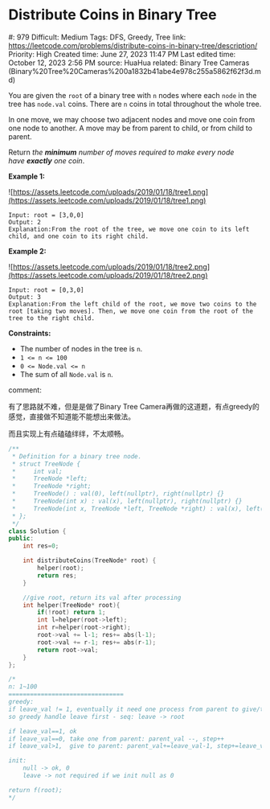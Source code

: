 # Distribute Coins in Binary Tree

#: 979
Difficult: Medium
Tags: DFS, Greedy, Tree
link: https://leetcode.com/problems/distribute-coins-in-binary-tree/description/
Priority: High
Created time: June 27, 2023 11:47 PM
Last edited time: October 12, 2023 2:56 PM
source: HuaHua
related: Binary Tree Cameras (Binary%20Tree%20Cameras%200a1832b41abe4e978c255a5862f62f3d.md)

You are given the `root` of a binary tree with `n` nodes where each `node` in the tree has `node.val` coins. There are `n` coins in total throughout the whole tree.

In one move, we may choose two adjacent nodes and move one coin from one node to another. A move may be from parent to child, or from child to parent.

Return *the **minimum** number of moves required to make every node have **exactly** one coin*.

**Example 1:**

![https://assets.leetcode.com/uploads/2019/01/18/tree1.png](https://assets.leetcode.com/uploads/2019/01/18/tree1.png)

```
Input: root = [3,0,0]
Output: 2
Explanation:From the root of the tree, we move one coin to its left child, and one coin to its right child.

```

**Example 2:**

![https://assets.leetcode.com/uploads/2019/01/18/tree2.png](https://assets.leetcode.com/uploads/2019/01/18/tree2.png)

```
Input: root = [0,3,0]
Output: 3
Explanation:From the left child of the root, we move two coins to the root [taking two moves]. Then, we move one coin from the root of the tree to the right child.

```

**Constraints:**

- The number of nodes in the tree is `n`.
- `1 <= n <= 100`
- `0 <= Node.val <= n`
- The sum of all `Node.val` is `n`.

comment:

有了思路就不难，但是是做了Binary Tree Camera再做的这道题，有点greedy的感觉，直接做不知道能不能想出来做法。

而且实现上有点磕磕绊绊，不太顺畅。

```cpp
/**
 * Definition for a binary tree node.
 * struct TreeNode {
 *     int val;
 *     TreeNode *left;
 *     TreeNode *right;
 *     TreeNode() : val(0), left(nullptr), right(nullptr) {}
 *     TreeNode(int x) : val(x), left(nullptr), right(nullptr) {}
 *     TreeNode(int x, TreeNode *left, TreeNode *right) : val(x), left(left), right(right) {}
 * };
 */
class Solution {
public:
    int res=0;

    int distributeCoins(TreeNode* root) {
        helper(root);
        return res;
    }

    //give root, return its val after processing
    int helper(TreeNode* root){
        if(!root) return 1;
        int l=helper(root->left);
        int r=helper(root->right);
        root->val += l-1; res+= abs(l-1);
        root->val += r-1; res+= abs(r-1);
        return root->val;
    }
};

/*
n: 1~100
================================
greedy:
if leave_val != 1, eventually it need one process from parent to give/take coins,
so greedy handle leave first - seq: leave -> root

if leave_val==1, ok
if leave_val==0, take one from parent: parent_val --, step++
if leave_val>1,  give to parent: parent_val+=leave_val-1, step+=leave_val-1

init:
    null -> ok, 0
    leave -> not required if we init null as 0

return f(root);
*/
```